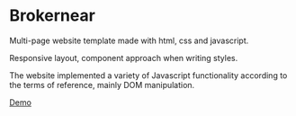 # Brokernear
Multi-page website template made with html, css and javascript.

Responsive layout, component approach when writing styles.

The website implemented a variety of Javascript functionality according to the terms of reference, mainly DOM manipulation.

[Demo](https://luckydevn16.github.io/brokernear/)
